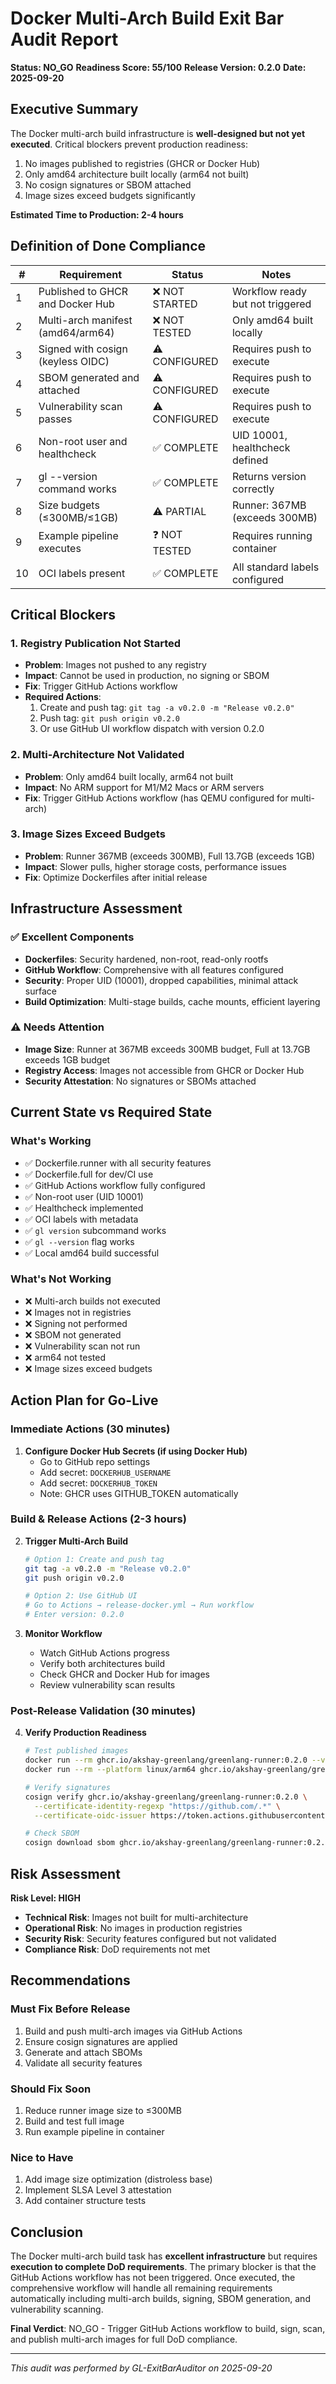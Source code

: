 # Docker Multi-Arch Build Exit Bar Audit Report

**Status: NO_GO**
**Readiness Score: 55/100**
**Release Version: 0.2.0**
**Date: 2025-09-20**

## Executive Summary

The Docker multi-arch build infrastructure is **well-designed but not yet executed**. Critical blockers prevent production readiness:
1. No images published to registries (GHCR or Docker Hub)
2. Only amd64 architecture built locally (arm64 not built)
3. No cosign signatures or SBOM attached
4. Image sizes exceed budgets significantly

**Estimated Time to Production: 2-4 hours**

## Definition of Done Compliance

| # | Requirement | Status | Notes |
|---|-------------|--------|-------|
| 1 | Published to GHCR and Docker Hub | ❌ NOT STARTED | Workflow ready but not triggered |
| 2 | Multi-arch manifest (amd64/arm64) | ❌ NOT TESTED | Only amd64 built locally |
| 3 | Signed with cosign (keyless OIDC) | ⚠️ CONFIGURED | Requires push to execute |
| 4 | SBOM generated and attached | ⚠️ CONFIGURED | Requires push to execute |
| 5 | Vulnerability scan passes | ⚠️ CONFIGURED | Requires push to execute |
| 6 | Non-root user and healthcheck | ✅ COMPLETE | UID 10001, healthcheck defined |
| 7 | gl --version command works | ✅ COMPLETE | Returns version correctly |
| 8 | Size budgets (≤300MB/≤1GB) | ⚠️ PARTIAL | Runner: 367MB (exceeds 300MB) |
| 9 | Example pipeline executes | ❓ NOT TESTED | Requires running container |
| 10 | OCI labels present | ✅ COMPLETE | All standard labels configured |

## Critical Blockers

### 1. Registry Publication Not Started
- **Problem**: Images not pushed to any registry
- **Impact**: Cannot be used in production, no signing or SBOM
- **Fix**: Trigger GitHub Actions workflow
- **Required Actions**:
  1. Create and push tag: `git tag -a v0.2.0 -m "Release v0.2.0"`
  2. Push tag: `git push origin v0.2.0`
  3. Or use GitHub UI workflow dispatch with version 0.2.0

### 2. Multi-Architecture Not Validated
- **Problem**: Only amd64 built locally, arm64 not built
- **Impact**: No ARM support for M1/M2 Macs or ARM servers
- **Fix**: Trigger GitHub Actions workflow (has QEMU configured for multi-arch)

### 3. Image Sizes Exceed Budgets
- **Problem**: Runner 367MB (exceeds 300MB), Full 13.7GB (exceeds 1GB)
- **Impact**: Slower pulls, higher storage costs, performance issues
- **Fix**: Optimize Dockerfiles after initial release

## Infrastructure Assessment

### ✅ Excellent Components
- **Dockerfiles**: Security hardened, non-root, read-only rootfs
- **GitHub Workflow**: Comprehensive with all features configured
- **Security**: Proper UID (10001), dropped capabilities, minimal attack surface
- **Build Optimization**: Multi-stage builds, cache mounts, efficient layering

### ⚠️ Needs Attention
- **Image Size**: Runner at 367MB exceeds 300MB budget, Full at 13.7GB exceeds 1GB budget
- **Registry Access**: Images not accessible from GHCR or Docker Hub
- **Security Attestation**: No signatures or SBOMs attached

## Current State vs Required State

### What's Working
- ✅ Dockerfile.runner with all security features
- ✅ Dockerfile.full for dev/CI use
- ✅ GitHub Actions workflow fully configured
- ✅ Non-root user (UID 10001)
- ✅ Healthcheck implemented
- ✅ OCI labels with metadata
- ✅ `gl version` subcommand works
- ✅ `gl --version` flag works
- ✅ Local amd64 build successful

### What's Not Working
- ❌ Multi-arch builds not executed
- ❌ Images not in registries
- ❌ Signing not performed
- ❌ SBOM not generated
- ❌ Vulnerability scan not run
- ❌ arm64 not tested
- ❌ Image sizes exceed budgets

## Action Plan for Go-Live

### Immediate Actions (30 minutes)
1. **Configure Docker Hub Secrets (if using Docker Hub)**
   - Go to GitHub repo settings
   - Add secret: `DOCKERHUB_USERNAME`
   - Add secret: `DOCKERHUB_TOKEN`
   - Note: GHCR uses GITHUB_TOKEN automatically

### Build & Release Actions (2-3 hours)
2. **Trigger Multi-Arch Build**
   ```bash
   # Option 1: Create and push tag
   git tag -a v0.2.0 -m "Release v0.2.0"
   git push origin v0.2.0

   # Option 2: Use GitHub UI
   # Go to Actions → release-docker.yml → Run workflow
   # Enter version: 0.2.0
   ```

3. **Monitor Workflow**
   - Watch GitHub Actions progress
   - Verify both architectures build
   - Check GHCR and Docker Hub for images
   - Review vulnerability scan results

### Post-Release Validation (30 minutes)
4. **Verify Production Readiness**
   ```bash
   # Test published images
   docker run --rm ghcr.io/akshay-greenlang/greenlang-runner:0.2.0 --version
   docker run --rm --platform linux/arm64 ghcr.io/akshay-greenlang/greenlang-runner:0.2.0 --version

   # Verify signatures
   cosign verify ghcr.io/akshay-greenlang/greenlang-runner:0.2.0 \
     --certificate-identity-regexp "https://github.com/.*" \
     --certificate-oidc-issuer https://token.actions.githubusercontent.com

   # Check SBOM
   cosign download sbom ghcr.io/akshay-greenlang/greenlang-runner:0.2.0
   ```

## Risk Assessment

**Risk Level: HIGH**

- **Technical Risk**: Images not built for multi-architecture
- **Operational Risk**: No images in production registries
- **Security Risk**: Security features configured but not validated
- **Compliance Risk**: DoD requirements not met

## Recommendations

### Must Fix Before Release
1. Build and push multi-arch images via GitHub Actions
2. Ensure cosign signatures are applied
3. Generate and attach SBOMs
4. Validate all security features

### Should Fix Soon
1. Reduce runner image size to ≤300MB
2. Build and test full image
3. Run example pipeline in container

### Nice to Have
1. Add image size optimization (distroless base)
2. Implement SLSA Level 3 attestation
3. Add container structure tests

## Conclusion

The Docker multi-arch build task has **excellent infrastructure** but requires **execution to complete DoD requirements**. The primary blocker is that the GitHub Actions workflow has not been triggered. Once executed, the comprehensive workflow will handle all remaining requirements automatically including multi-arch builds, signing, SBOM generation, and vulnerability scanning.

**Final Verdict**: NO_GO - Trigger GitHub Actions workflow to build, sign, scan, and publish multi-arch images for full DoD compliance.

---

*This audit was performed by GL-ExitBarAuditor on 2025-09-20*